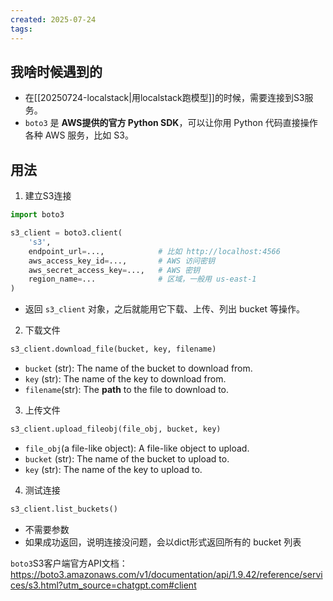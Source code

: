 ```yaml
---
created: 2025-07-24
tags:
---
```

## 我啥时候遇到的
- 在[[20250724-localstack|用localstack跑模型]]的时候，需要连接到S3服务。
- `boto3` 是 **AWS提供的官方 Python SDK**，可以让你用 Python 代码直接操作各种 AWS 服务，比如 S3。
## 用法
1. 建立S3连接
```python
import boto3

s3_client = boto3.client(
    's3',
    endpoint_url=...,            # 比如 http://localhost:4566
    aws_access_key_id=...,       # AWS 访问密钥
    aws_secret_access_key=...,   # AWS 密钥
    region_name=...              # 区域，一般用 us-east-1
)
```
- 返回 `s3_client` 对象，之后就能用它下载、上传、列出 bucket 等操作。

2. 下载文件
```python
s3_client.download_file(bucket, key, filename)
```
- `bucket` (str): The name of the bucket to download from.
- `key` (str): The name of the key to download from.
- `filename`(str): The **path** to the file to download to.

3. 上传文件
```python
s3_client.upload_fileobj(file_obj, bucket, key)
```
- `file_obj`(a file-like object): A file-like object to upload.
- `bucket` (str): The name of the bucket to upload to.
- `key` (str): The name of the key to upload to.

4. 测试连接
```python
s3_client.list_buckets()
```
- 不需要参数
- 如果成功返回，说明连接没问题，会以dict形式返回所有的 bucket 列表

`boto3`S3客户端官方API文档：https://boto3.amazonaws.com/v1/documentation/api/1.9.42/reference/services/s3.html?utm_source=chatgpt.com#client 

